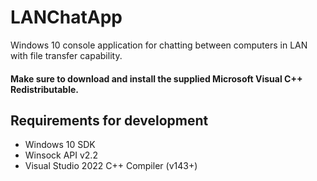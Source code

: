 # LANChatApp
Windows 10 console application for chatting between computers in LAN with file transfer capability.

#### Make sure to download and install the supplied Microsoft Visual C++ Redistributable.

## Requirements for development
* Windows 10 SDK
* Winsock API v2.2
* Visual Studio 2022 C++ Compiler (v143+)
